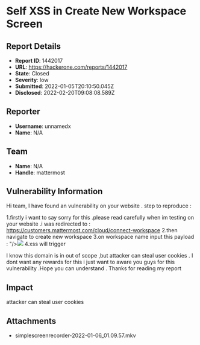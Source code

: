 # Self XSS in Create New Workspace Screen

## Report Details
- **Report ID**: 1442017
- **URL**: https://hackerone.com/reports/1442017
- **State**: Closed
- **Severity**: low
- **Submitted**: 2022-01-05T20:10:50.045Z
- **Disclosed**: 2022-02-20T09:08:08.589Z

## Reporter
- **Username**: unnamedx
- **Name**: N/A

## Team
- **Name**: N/A
- **Handle**: mattermost

## Vulnerability Information
Hi team,
I have found an vulnerability on your website .
step to reproduce :

1.firstly i want to say sorry for this .please read carefully
when im testing on your website .i was redirected to  : https://customers.mattermost.com/cloud/connect-workspace
2.then navigate to create new workspace 
3.on workspace name input this payload : "/><img src=x onerror=alert(document.cookie)>
4.xss will trigger 

I know this domain is in out of scope ,but attacker can steal user cookies . I dont want any rewards for this i just want to aware you guys for this vulnerability .Hope you can understand .
Thanks for reading my report

## Impact

attacker can steal user cookies

## Attachments
- simplescreenrecorder-2022-01-06_01.09.57.mkv
